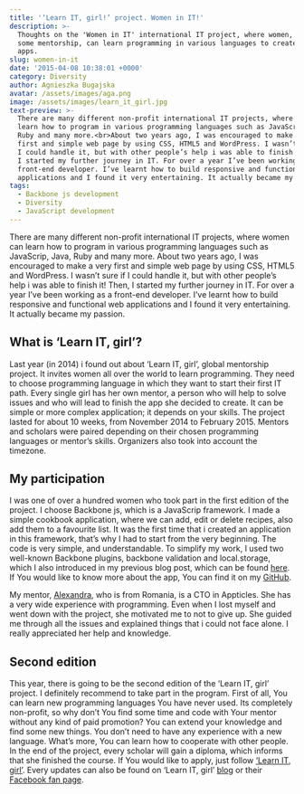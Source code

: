 ```yaml
---
title: '‘Learn IT, girl!’ project. Women in IT!'
description: >-
  Thoughts on the 'Women in IT' international IT project, where women, under
  some mentorship, can learn programming in various languages to create amazing
  apps.
slug: women-in-it
date: '2015-04-08 10:38:01 +0000'
category: Diversity
author: Agnieszka Bugajska
avatar: /assets/images/aga.png
image: /assets/images/learn_it_girl.jpg
text-preview: >-
  There are many different non-profit international IT projects, where women can
  learn how to program in various programming languages such as JavaScrip, Java,
  Ruby and many more.<br>About two years ago, I was encouraged to make a very
  first and simple web page by using CSS, HTML5 and WordPress. I wasn’t sure if
  I could handle it, but with other people’s help i was able to finish it! Then,
  I started my further journey in IT. For over a year I’ve been working as a
  front-end developer. I’ve learnt how to build responsive and functional web
  applications and I found it very entertaining. It actually became my passion.
tags:
  - Backbone js development
  - Diversity
  - JavaScript development
---
```






There are many different non-profit international IT projects, where women can learn how to program in various programming languages such as JavaScrip, Java, Ruby and many more.
About two years ago, I was encouraged to make a very first and simple web page by using CSS, HTML5 and WordPress. I wasn’t sure if I could handle it, but with other people’s help i was able to finish it! Then, I started my further journey in IT. For over a year I’ve been working as a front-end developer. I’ve learnt how to build responsive and functional web applications and I found it very entertaining. It actually became my passion.

What is ‘Learn IT, girl’?
-------------------------
Last year (in 2014) i found out about ‘Learn IT, girl’, global mentorship project. It invites women all over the world to learn programming. They need to choose programming language in which they want to start their first IT path. Every single girl has her own mentor, a person who will help to solve issues and who will lead to finish the app she decided to create. It can be simple or more complex application; it depends on your skills. The project lasted for about 10 weeks, from November 2014 to February 2015. Mentors and scholars were paired depending on their chosen programming languages or mentor’s skills. Organizers also took into account the timezone.

My participation
----------------
I was one of over a hundred women who took part in the first edition of the project. I choose Backbone js, which is a JavaScrip framework. I made a simple cookbook application, where we can add, edit or delete recipes, also add them to a favourite list. It was the first time that i created an application in this framework, that’s why I had to start from the very beginning. The code is very simple, and understandable. To simplify my work, I used two well-known Backbone plugins, backbone validation and local.storage, which I also introduced in my previous blog post, which can be found [here](http://naturaily.com/blog/post/backbonejs-plugins-localstorage-and-backbonevalidation). If You would like to know more about the app, You can find it on my [GitHub](https://github.com/ABugajska/CookBook).

My mentor, [Alexandra](https://www.facebook.com/anghel.alexandra?fref=ts), who is from Romania, is a CTO in Appticles. She has a very wide experience with programming. Even when I lost myself and went down with the project, she motivated me to not to give up. She guided me through all the issues and explained things that i could not face alone. I really appreciated her help and knowledge.

Second edition
--------------
This year, there is going to be the second edition of the ‘Learn IT, girl’ project. I definitely recommend to take part in the program. First of all, You can learn new programming languages You have never used. Its completely non-profit, so why don’t You find some time and code with Your mentor without any kind of paid promotion? You can extend your knowledge and find some new things. You don’t need to have any experience with a new language. What’s more, You can learn how to cooperate with other people. In the end of the project, every scholar will gain a diploma, which informs that she finished the course. If You would like to apply, just follow [‘Learn IT, girl’](https://sites.google.com/site/learnitgirl/). Every updates can also be found on ‘Learn IT, girl’ [blog](https://learnitgirl.wordpress.com/) or their [Facebook fan page](https://www.facebook.com/learnitgirl?fref=ts).

